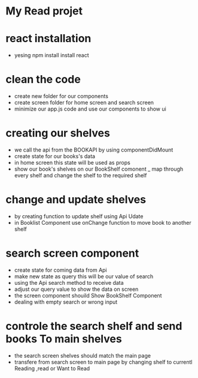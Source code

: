 # My Read projet

# react installation
- yesing npm install  install react 
# clean the code 
- create new folder for our components 
- create screen folder for home screen and search screen 
- minimize our app.js code and use our components to show ui 
# creating our shelves 
- we call the api from the BOOKAPI by using componentDidMount 
- create state for our books's data 
- in home screen this state will be used as props 
- show our book's shelves on our BookShelf comonent
_ map through every shelf and change the shelf to the required shelf
# change and update shelves
- by creating function to update shelf using Api Udate
- in Booklist Component use onChange function to move book to another shelf
# search screen component
- create state for coming data from Api 
- make new state as query this will be our value of search
- using the Api search method to receive data
- adjust our query value to show the data on screen 
- the screen component shouild Show BookShelf Component
- dealing with empty search or wrong input 
# controle the search shelf and send books To main shelves
- the search screen shelves should match the main page 
- transfere from search screen to main page by changing shelf to currentl Reading ,read or Want to Read
